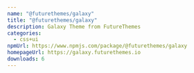 ```yaml
---
name: "@futurethemes/galaxy"
title: "@futurethemes/galaxy"
description: Galaxy Theme from FutureThemes
categories:
  - css+ui
npmUrl: https://www.npmjs.com/package/@futurethemes/galaxy
homepageUrl: https://galaxy.futurethemes.io
downloads: 6
---
```

